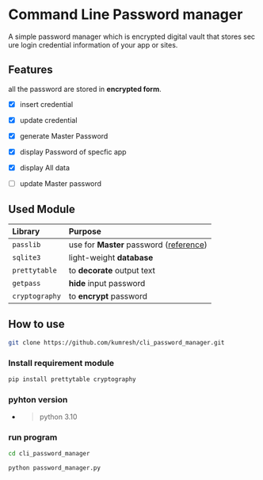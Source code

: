 
# Command Line Password manager

A simple password manager which is encrypted digital vault that stores secure login credential information of your app or sites.

## Features

all the password are stored in **encrypted form**.

- [x]  insert credential
- [x]  update credential
- [x]  generate Master Password
- [x]  display Password of specfic app
- [x]  display All data
- [ ]  update Master password


## Used Module

| Library |  Purpose                |
| :-------- | :------------------------ |
| `passlib` |  use for **Master** password ([reference](https://passlib.readthedocs.io/en/stable/narr/hash-tutorial.html)) |
| `sqlite3` |  light-weight **database**   |
| `prettytable` | to **decorate** output text  |
| `getpass` | **hide** input password |
| `cryptography` | to **encrypt** password |


## How to use

```bash
git clone https://github.com/kumresh/cli_password_manager.git
```

### Install requirement module

```bash
pip install prettytable cryptography
```

### pyhton version

- > python 3.10 

### run program

```bash 
cd cli_password_manager
```

```bash
python password_manager.py
```



